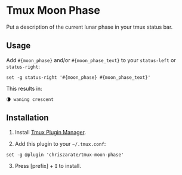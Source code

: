 # Tmux Moon Phase

Put a description of the current lunar phase in your tmux status bar.

## Usage

Add `#{moon_phase}` and/or `#{moon_phase_text}` to your `status-left` or
`status-right`:

```
set -g status-right '#{moon_phase} #{moon_phase_text}'
```

This results in:

```
🌘 waning crescent
```

## Installation

1. Install [Tmux Plugin Manager][tpm].

2. Add this plugin to your `~/.tmux.conf`:

```
set -g @plugin 'chriszarate/tmux-moon-phase'
```

3. Press [prefix] + `I` to install.


[tpm]: https://github.com/tmux-plugins/tpm
